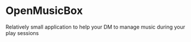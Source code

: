 # OpenMusicBox

Relatively small application to help your DM to manage music during your play sessions
